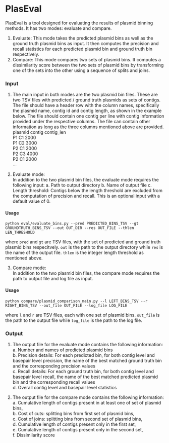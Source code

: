 # PlasEval
PlasEval is a tool designed for evaluating the results of plasmid binning methods. It has two modes: evaluate and compare. 
1. Evaluate: This mode takes the predicted plasmid bins as well as the ground truth plasmid bins as input. It then computes the precision and recall statistics for each predicted plasmid bin and ground truth bin respectively. <br/>
2. Compare: This mode compares two sets of plasmid bins. It computes a dissimilarity score between the two sets of plasmid bins by transforming one of the sets into the other using a sequence of splits and joins. 

### Input
1. The main input in both modes are the two plasmid bin files. These are two TSV files with predicted / ground truth plasmids as sets of contigs. The file should have a header row with the column names, specifically the plasmid name, contig id and contig length, as shown in the example below. The file should contain one contig per line with contig information provided under the respective columns. The file can contain other information as long as the three columns mentioned above are provided.<br/>
plasmid	contig 	contig_len<br/>
P1	C1 	2000<br/>
P1	C2 	3000<br/>
P2	C1 	2000<br/>
P2	C3	4000<br/>
P2	C1	2000<br/>
...<br/>

2. Evaluate mode: <br/>
In addition to the two plasmid bin files, the evaluate mode requires the following input:
	a. Path to output directory
	b. Name of output file
	c. Length threshold: Contigs below the length threshold are excluded from the computation of precision and recall. This is an optional input with a default value of 0. 
#### Usage
```
python eval/evaluate_bins.py --pred PREDICTED_BINS_TSV --gt GROUNDTRUTH_BINS_TSV --out OUT_DIR --res OUT_FILE --thlen LEN_THRESHOLD
```
where `pred` and `gt` are TSV files, with the set of predicted and ground truth plasmid bins respecitvely. `out` is the path to the output directory while `res` is the name of the output file. `thlen` is the integer length threshold as mentioned above.

3. Compare mode: <br/>
In addition to the two plasmid bin files, the compare mode requires the path to output file and log file as input.

#### Usage
```
python compare/plasmid_comparison_main.py --l LEFT_BINS_TSV --r RIGHT_BINS_TSV --out_file OUT_FILE --log_file LOG_FILE
```
where `l` and `r` are TSV files, each with one set of plasmid bins. `out_file` is the path to the output file while `log_file` is the path to the log file.

### Output
1. The output file for the evaluate mode contains the following information:<br/>
	a. Number and names of predicted plasmid bins <br/>
	b. Precision details: For each predicted bin, for both contig level and basepair level precision, the name of the best matched ground truth bin and the corresponding precision values <br/> 
	c. Recall details: For each ground truth bin, for both contig level and basepair level recall, the name of the best matched predicted plasmid bin and the corresponding recall values <br/> 
	d. Overall contig level and basepair level statistics

2. The output file for the compare mode contains the following information:<br/>
	a. Cumulative length of contigs present in at least one of set of plasmid bins,<br/>
	b. Cost of cuts: splitting bins from first set of plasmid bins,<br/>
	c. Cost of joins: splitting bins from second set of plasmid bins,<br/>
	d. Cumulative length of contigs present only in the first set,<br/>
	e. Cumulative length of contigs present only in the second set,<br/>
	f. Dissimilarity score